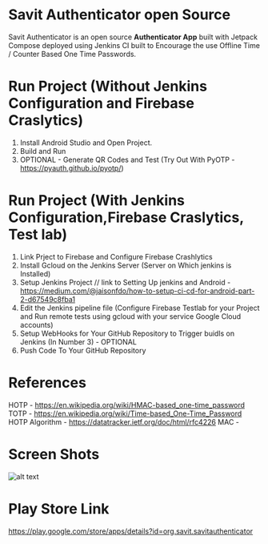 # Savit Authenticator open Source

Savit Authenticator is an open source  **Authenticator App** built with Jetpack Compose  deployed using Jenkins CI built to Encourage the use Offline Time / Counter Based One Time Passwords. 

# Run Project (Without Jenkins Configuration and Firebase Craslytics)

1. Install Android Studio and Open Project.
2. Build and Run
3. OPTIONAL -  Generate QR Codes and Test (Try Out With PyOTP -  https://pyauth.github.io/pyotp/) 

# Run Project (With Jenkins Configuration,Firebase Craslytics, Test lab)
 1. Link Prject to Firebase and Configure Firebase Crashlytics
 2. Install Gcloud on the Jenkins Server (Server on Which jenkins is Installed)
 3. Setup Jenkins Project  // link to Setting Up jenkins and Android -  https://medium.com/@jaisonfdo/how-to-setup-ci-cd-for-android-part-2-d67549c8fba1 
 4. Edit the Jenkins pipeline file (Configure Firebase Testlab for your Project and Run remote tests using gcloud with your service Google Cloud accounts)
 5. Setup WebHooks for Your GitHub Repository to Trigger buidls on Jenkins (In Number 3) - OPTIONAL
 6. Push Code To Your GitHub Repository


# References
HOTP -  https://en.wikipedia.org/wiki/HMAC-based_one-time_password
TOTP - https://en.wikipedia.org/wiki/Time-based_One-Time_Password
HOTP Algorithm - https://datatracker.ietf.org/doc/html/rfc4226
MAC - 

# Screen Shots

![alt text](https://play-lh.googleusercontent.com/R1Gwp6DerJa2UZ9LXJYdmWWsvB0ARActvi6OHLviCAKVQo_KfeMNSBGPocx2YZX86iY=w1366-h569-rw)

# Play Store Link
https://play.google.com/store/apps/details?id=org.savit.savitauthenticator


